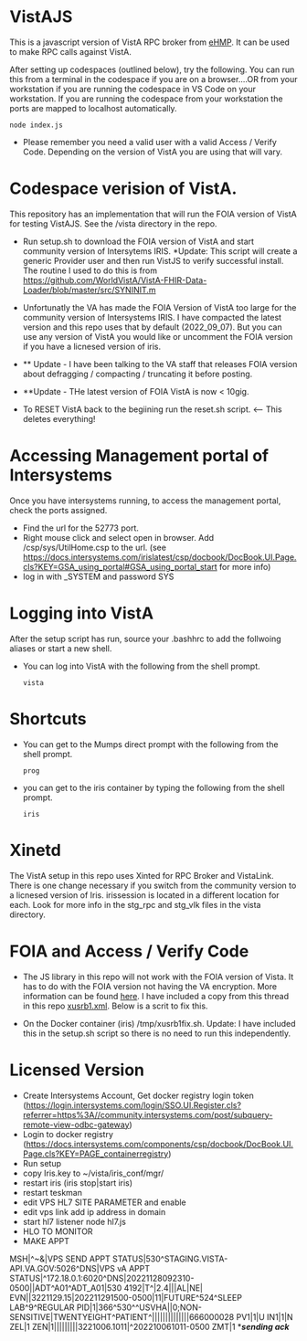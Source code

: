 # VistAJS
This is a javascript version of VistA RPC broker from [eHMP](https://github.com/KRMAssociatesInc/eHMP).  It can be used to make RPC calls against VistA. 


After setting up codespaces (outlined below), try the following.  You can run this from a terminal in the codespace if you are on a browser....OR from your workstation if you are running the codespace in VS Code on your workstation. If you are running the codespace from your workstation the ports are mapped to localhost automatically. 

```
node index.js
```

- Please remember you need a valid user with a valid Access / Verify Code.  Depending on the version of VistA you are using that will vary. 

# Codespace verision of VistA. 

This repository has an implementation that will run the FOIA version of VistA for testing VistAJS. See the /vista directory in the repo. 

  - Run setup.sh to download the FOIA version of VistA and start community version of Intersytems IRIS. *Update: This script will create a generic Provider user and then run VistJS to verify successful install. The routine I used to do this is from https://github.com/WorldVistA/VistA-FHIR-Data-Loader/blob/master/src/SYNINIT.m
  
  - Unfortunatly the VA has made the FOIA Version of VistA too large for the community version of Intersystems IRIS. I have compacted the latest version and this repo uses that by default (2022_09_07).  But you can use any version of VistA you would like or uncomment the FOIA version if you have a licnesed version of iris. 
  
   - ** Update - I have been talking to the VA staff that releases FOIA version about defragging / compacting / truncating it before posting. 

   - **Update - THe latest version of FOIA VistA is now < 10gig.  
   
  - To RESET VistA back to the begiining run the reset.sh script. <-- This deletes everything!

  # Accessing Management portal of Intersystems

  Once you have intersystems running, to access the management portal, check the ports assigned.

  - Find the url for the 52773 port.
  - Right mouse click and select open in browser.  Add /csp/sys/UtilHome.csp to the url. (see https://docs.intersystems.com/irislatest/csp/docbook/DocBook.UI.Page.cls?KEY=GSA_using_portal#GSA_using_portal_start for more info)
  - log in with _SYSTEM and password SYS

  # Logging into VistA

  After the setup script has run, source your .bashhrc to add the follwoing aliases or start a new shell.


  - You can log into VistA with the following from the shell prompt.

      ``
        vista
      ``
  
  # Shortcuts

  - You can get to the Mumps direct prompt with the following from the shell prompt. 

      ``
        prog
      ``
  - you can get to the iris container by typing the following from the shell prompt.
  
      ``
        iris
      ``

# Xinetd

The VistA setup in this repo uses Xinted for RPC Broker and VistaLink.  There is one change necessary if you switch from the community version to a licnesed version of Iris.  irissession is located in a different location for each.  Look for more info in the stg_rpc and stg_vlk files in the vista directory.

# FOIA and Access / Verify Code

 - The JS library in this repo will not work with the FOIA version of Vista.  It has to do with the FOIA version not having the VA encryption. More information can be found [here](https://groups.google.com/g/hardhats/c/egI15djGp5A/m/ZuWf785pQy0J).  I have included a copy from this thread in this repo [xusrb1.xml](/vista/xusrb1.xml). Below is a scrit to fix this.  

 - On the Docker container (iris) /tmp/xusrb1fix.sh.  Update: I have included this in the setup.sh script so there is no need to run this independently. 

 # Licensed Version

 - Create Intersystems Account, Get docker registry login token (https://login.intersystems.com/login/SSO.UI.Register.cls?referrer=https%3A//community.intersystems.com/post/subquery-remote-view-odbc-gateway)
 - Login to docker registry (https://docs.intersystems.com/components/csp/docbook/DocBook.UI.Page.cls?KEY=PAGE_containerregistry)
 - Run setup
 - copy Iris.key to ~/vista/iris_conf/mgr/
 - restart iris (iris stop|start iris)
 - restart teskman
 - edit VPS HL7 SITE PARAMETER and enable
 - edit vps link add ip address in domain
 - start hl7 listener node hl7.js
 - HLO TO MONITOR
 - MAKE APPT

 
MSH|^~\&|VPS SEND APPT STATUS|530^STAGING.VISTA-API.VA.GOV:5026^DNS|VPS vA APPT STATUS|^172.18.0.1:6020^DNS|20221128092310-0500||ADT^A01^ADT_A01|530 4192|T^|2.4|||AL|NE|
EVN||3221129.15|202211291500-0500|11|FUTURE^524^SLEEP LAB^9^REGULAR
PID|1|366^530^^USVHA||0;NON-SENSITIVE|TWENTYEIGHT^PATIENT^||||||||||||||666000028
PV1|1|U
IN1|1|N
ZEL|1
ZEN|1|||||||||3221006.1011|^202210061011-0500
ZMT|1
******sending ack*****





    